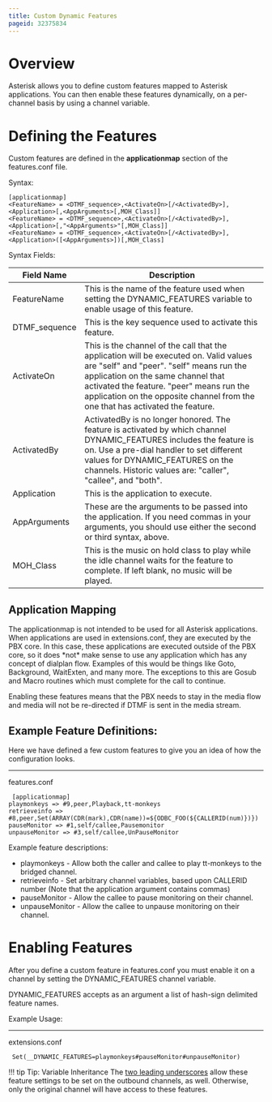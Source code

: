 ```yaml
---
title: Custom Dynamic Features
pageid: 32375834
---
```


Overview
========

Asterisk allows you to define custom features mapped to Asterisk applications. You can then enable these features dynamically, on a per-channel basis by using a channel variable.

Defining the Features
=====================

Custom features are defined in the **applicationmap** section of the features.conf file.

Syntax:

```
[applicationmap]
<FeatureName> = <DTMF_sequence>,<ActivateOn>[/<ActivatedBy>],<Application>[,<AppArguments>[,MOH_Class]]
<FeatureName> = <DTMF_sequence>,<ActivateOn>[/<ActivatedBy>],<Application>[,"<AppArguments>"[,MOH_Class]]
<FeatureName> = <DTMF_sequence>,<ActivateOn>[/<ActivatedBy>],<Application>([<AppArguments>])[,MOH_Class]

```

Syntax Fields:



| Field Name | Description |
| --- | --- |
| FeatureName | This is the name of the feature used when setting the DYNAMIC_FEATURES variable to enable usage of this feature. |
| DTMF_sequence | This is the key sequence used to activate this feature. |
| ActivateOn | This is the channel of the call that the application will be executed on. Valid values are "self" and "peer". "self" means run the application on the same channel that activated the feature. "peer" means run the application on the opposite channel from the one that has activated the feature. |
| ActivatedBy | ActivatedBy is no longer honored. The feature is activated by which channel DYNAMIC_FEATURES includes the feature is on. Use a pre-dial handler to set different values for DYNAMIC_FEATURES on the channels. Historic values are: "caller", "callee", and "both". |
| Application | This is the application to execute. |
| AppArguments | These are the arguments to be passed into the application. If you need commas in your arguments, you should use either the second or third syntax, above. |
| MOH_Class | This is the music on hold class to play while the idle channel waits for the feature to complete. If left blank, no music will be played. |

Application Mapping
-------------------

The applicationmap is not intended to be used for all Asterisk applications. When applications are used in extensions.conf, they are executed by the PBX core. In this case, these applications are executed outside of the PBX core, so it does \*not\* make sense to use any application which has any concept of dialplan flow. Examples of this would be things like Goto, Background, WaitExten, and many more.  The exceptions to this are Gosub and Macro routines which must complete for the call to continue.

Enabling these features means that the PBX needs to stay in the media flow and media will not be re-directed if DTMF is sent in the media stream.

Example Feature Definitions:
----------------------------

Here we have defined a few custom features to give you an idea of how the configuration looks.




---

  
features.conf  

```
 [applicationmap]
playmonkeys => #9,peer,Playback,tt-monkeys
retrieveinfo => #8,peer,Set(ARRAY(CDR(mark),CDR(name))=${ODBC_FOO(${CALLERID(num)})})
pauseMonitor => #1,self/callee,Pausemonitor
unpauseMonitor => #3,self/callee,UnPauseMonitor

```

Example feature descriptions:

* playmonkeys - Allow both the caller and callee to play tt-monkeys to the bridged channel.
* retrieveinfo - Set arbitrary channel variables, based upon CALLERID number (Note that the application argument contains commas)
* pauseMonitor - Allow the callee to pause monitoring on their channel.
* unpauseMonitor - Allow the callee to unpause monitoring on their channel.

Enabling Features
=================

After you define a custom feature in features.conf you must enable it on a channel by setting the DYNAMIC_FEATURES channel variable.

DYNAMIC_FEATURES accepts as an argument a list of hash-sign delimited feature names.

Example Usage:




---

  
extensions.conf  

```
 Set(__DYNAMIC_FEATURES=playmonkeys#pauseMonitor#unpauseMonitor)

```



!!! tip Tip: Variable Inheritance
    The [two leading underscores](/Configuration/Dialplan/Variables/Channel-Variables/Variable-Inheritance) allow these feature settings to be set on the outbound channels, as well.  Otherwise, only the original channel will have access to these features.

      
[//]: # (end-tip)



